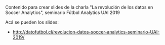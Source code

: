 Contenido para crear slides de la charla "La revolución de los datos en Soccer Analytics", seminario Fútbol Analytics UAI 2019

Acá se pueden los slides:
* http://datofutbol.cl/revolucion-datos-soccer-analytics-seminario-UAI-2019/
